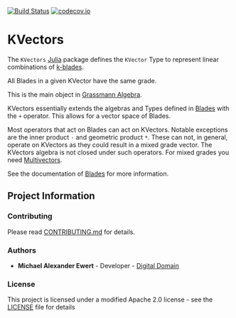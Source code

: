 [![Build Status](https://travis-ci.com/mewertd2/KVectors.jl.svg?branch=master)](https://travis-ci.com/mewertd2/KVectors.jl)
[![codecov.io](https://codecov.io/github/mewertd2/KVectors.jl/coverage.svg?branch=master)](https://codecov.io/github/mewertd2/KVectors.jl?branch=master)

# KVectors

The `KVectors` [Julia](http://julialang.org) package defines the `KVector` Type
to represent linear combinations of [k-blades](https://en.wikipedia.org/wiki/Blade_(geometry)).

All Blades in a given KVector have the same grade.

This is the main object in [Grassmann Algebra](https://en.wikipedia.org/wiki/Exterior_algebra).

KVectors essentially extends the algebras and Types defined in [Blades](https://github.com/mewertd2/Blades.jl) with the `+` operator.  This allows for a vector space of Blades.  

Most operators that act on Blades can act on KVectors.  Notable exceptions are the inner product `⋅` and geometric product `*`.
These can not, in general, operate on KVectors as they could result in a mixed grade vector.  The KVectors algebra is not closed under such operators.  For mixed grades you need [Multivectors](https://github.com/mewertd2/Multivectors.jl).

See the documentation of [Blades](https://github.com/mewertd2/Blades.jl) for more information.

## Project Information

### Contributing

Please read [CONTRIBUTING.md](./CONTRIBUTING.md) for details.

### Authors

* **Michael Alexander Ewert** - Developer - [Digital Domain](https://digitaldomain.com)

### License

This project is licensed under a modified Apache 2.0 license - see the [LICENSE](./LICENSE) file for details
